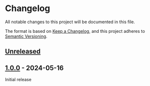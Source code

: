# Changelog
All notable changes to this project will be documented in this file.

The format is based on [Keep a Changelog](https://keepachangelog.com/en/1.0.0/),
and this project adheres to [Semantic Versioning](https://semver.org/spec/v2.0.0.html).

## [Unreleased]

## [1.0.0] - 2024-05-16

Initial release

[Unreleased]: https://github.com/brotkrueml/typo3-example-site-sets-compat/compare/v1.0.0...HEAD
[1.0.0]: https://github.com/brotkrueml/typo3-example-site-sets-compat/releases/tag/v1.0.0
